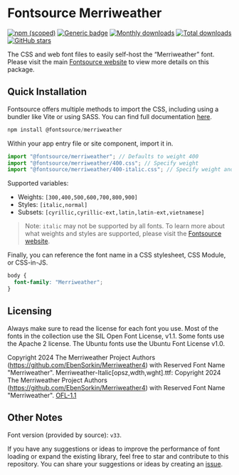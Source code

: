 # Fontsource Merriweather

[![npm (scoped)](https://img.shields.io/npm/v/@fontsource/merriweather?color=brightgreen)](https://www.npmjs.com/package/@fontsource/merriweather) [![Generic badge](https://img.shields.io/badge/fontsource-passing-brightgreen)](https://github.com/fontsource/fontsource) [![Monthly downloads](https://badgen.net/npm/dm/@fontsource/merriweather)](https://github.com/fontsource/fontsource) [![Total downloads](https://badgen.net/npm/dt/@fontsource/merriweather)](https://github.com/fontsource/fontsource) [![GitHub stars](https://img.shields.io/github/stars/fontsource/fontsource.svg?style=social&label=Star)](https://github.com/fontsource/fontsource/stargazers)

The CSS and web font files to easily self-host the “Merriweather” font. Please visit the main [Fontsource website](https://fontsource.org/fonts/merriweather) to view more details on this package.

## Quick Installation

Fontsource offers multiple methods to import the CSS, including using a bundler like Vite or using SASS. You can find full documentation [here](https://fontsource.org/docs/getting-started/introduction).

```javascript
npm install @fontsource/merriweather
```

Within your app entry file or site component, import it in.

```javascript
import "@fontsource/merriweather"; // Defaults to weight 400
import "@fontsource/merriweather/400.css"; // Specify weight
import "@fontsource/merriweather/400-italic.css"; // Specify weight and style
```

Supported variables:
- Weights: `[300,400,500,600,700,800,900]`
- Styles: `[italic,normal]`
- Subsets: `[cyrillic,cyrillic-ext,latin,latin-ext,vietnamese]`

> Note: `italic` may not be supported by all fonts. To learn more about what weights and styles are supported, please visit the [Fontsource website](https://fontsource.org/fonts/merriweather).

Finally, you can reference the font name in a CSS stylesheet, CSS Module, or CSS-in-JS.

```css
body {
  font-family: "Merriweather";
}
```

## Licensing
Always make sure to read the license for each font you use. Most of the fonts in the collection use the SIL Open Font License, v1.1. Some fonts use the Apache 2 license. The Ubuntu fonts use the Ubuntu Font License v1.0.

Copyright 2024 The Merriweather Project Authors (https://github.com/EbenSorkin/Merriweather4) with Reserved Font Name "Merriweather". Merriweather-Italic[opsz,wdth,wght].ttf: Copyright 2024 The Merriweather Project Authors (https://github.com/EbenSorkin/Merriweather4) with Reserved Font Name "Merriweather".
[OFL-1.1](https://openfontlicense.org)

## Other Notes
Font version (provided by source): `v33`.

If you have any suggestions or ideas to improve the performance of font loading or expand the existing library, feel free to star and contribute to this repository. You can share your suggestions or ideas by creating an [issue](https://github.com/fontsource/fontsource/issues).